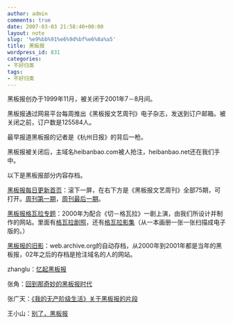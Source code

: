 ```yaml
---
author: admin
comments: true
date: 2007-03-03 21:58:40+00:00
layout: note
slug: '%e9%bb%91%e6%9d%bf%e6%8a%a5'
title: 黑板报
wordpress_id: 831
categories:
- 不好归类
tags:
- 不好归类
---
```


黑板报创办于1999年11月，被关闭于2001年7－8月间。

黑板报通过网易平台每周推出《黑板报文艺周刊》电子杂志，发送到订户邮箱。被关闭之前，订户数是125584人。

最早报道黑板报的记者是《杭州日报》的背后一枪。

黑板报被关闭后，主域名heibanbao.com被人抢注，heibanbao.net还在我们手中。

以下是黑板报部分内容存档。

[黑板报每日更新首页](http://www.wangpei.net/heibanbao/today/)：滚下一屏，在右下方是《黑板报文艺周刊》全部75期，可打开。[周刊第一期](http://www.wangpei.net/heibanbao/today/weekly/991112.htm)，[周刊最后一期](http://www.wangpei.net/heibanbao/today/weekly/20010825.htm)。

[黑板报格瓦拉专题](http://www.wangpei.net/heibanbao/today/)：2000年为配合《切－格瓦拉》一剧上演，由我们所设计并制作的网站。里面有[格瓦拉剧照](http://www.wangpei.net/heibanbao/che/info/58night1.htm)，还有[格瓦拉影集](http://www.wangpei.net/heibanbao/che/gallery/index.htm)（从一本画册一张一张扫描成电子版的。）

[黑板报的旧影](http://heibanbao.net/)：web.archive.org的自动存档，从2000年到2001年都是当年的黑板报，02年之后的存档是抢注域名的人的网站。

zhanglu：[忆起黑板报](http://www.zhanglu.net/2007/03/04/12/)

张角：[回到那奇妙的黑板报时代](http://blog.sina.com.cn/u/3c69465d010007cm)

张广天：[《我的无产阶级生活》关于黑板报的片段](http://ent.sina.com.cn/h/2003-07-24/1815176042.html)

王小山：[别了，黑板报](http://www.anlis.net/cgi-bin/lb5000/topic-6-55-0-450-.htm)
